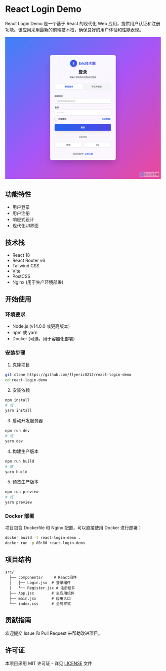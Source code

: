 # React Login Demo

React Login Demo 是一个基于 React 的现代化 Web 应用，提供用户认证和注册功能。该应用采用最新的前端技术栈，确保良好的用户体验和性能表现。

![image-20250317下午111904061](images/react-login-demo.png)

## 功能特性

- 用户登录
- 用户注册
- 响应式设计
- 现代化UI界面

## 技术栈

- React 18
- React Router v6
- Tailwind CSS
- Vite
- PostCSS
- Nginx (用于生产环境部署)

## 开始使用

### 环境要求

- Node.js (v14.0.0 或更高版本)
- npm 或 yarn
- Docker (可选，用于容器化部署)

### 安装步骤

1. 克隆项目
```bash
git clone https://github.com/flyeric0212/react-login-demo
cd react-login-demo
```

2. 安装依赖
```bash
npm install
# 或
yarn install
```

3. 启动开发服务器
```bash
npm run dev
# 或
yarn dev
```

4. 构建生产版本
```bash
npm run build
# 或
yarn build
```

5. 预览生产版本
```bash
npm run preview
# 或
yarn preview
```

### Docker 部署

项目包含 Dockerfile 和 Nginx 配置，可以直接使用 Docker 进行部署：

```bash
docker build -t react-login-demo .
docker run -p 80:80 react-login-demo
```

## 项目结构

```
src/
  ├── components/     # React组件
  │   ├── Login.jsx  # 登录组件
  │   └── Register.jsx # 注册组件
  ├── App.jsx        # 主应用组件
  ├── main.jsx       # 应用入口
  └── index.css      # 全局样式
```

## 贡献指南

欢迎提交 Issue 和 Pull Request 来帮助改进项目。

## 许可证

本项目采用 MIT 许可证 - 详见 [LICENSE](LICENSE) 文件
